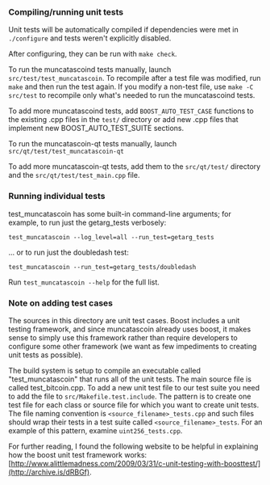 ### Compiling/running unit tests

Unit tests will be automatically compiled if dependencies were met in `./configure`
and tests weren't explicitly disabled.

After configuring, they can be run with `make check`.

To run the muncatascoind tests manually, launch `src/test/test_muncatascoin`. To recompile
after a test file was modified, run `make` and then run the test again. If you
modify a non-test file, use `make -C src/test` to recompile only what's needed
to run the muncatascoind tests.

To add more muncatascoind tests, add `BOOST_AUTO_TEST_CASE` functions to the existing
.cpp files in the `test/` directory or add new .cpp files that
implement new BOOST_AUTO_TEST_SUITE sections.

To run the muncatascoin-qt tests manually, launch `src/qt/test/test_muncatascoin-qt`

To add more muncatascoin-qt tests, add them to the `src/qt/test/` directory and
the `src/qt/test/test_main.cpp` file.

### Running individual tests

test_muncatascoin has some built-in command-line arguments; for
example, to run just the getarg_tests verbosely:

    test_muncatascoin --log_level=all --run_test=getarg_tests

... or to run just the doubledash test:

    test_muncatascoin --run_test=getarg_tests/doubledash

Run `test_muncatascoin --help` for the full list.

### Note on adding test cases

The sources in this directory are unit test cases.  Boost includes a
unit testing framework, and since muncatascoin already uses boost, it makes
sense to simply use this framework rather than require developers to
configure some other framework (we want as few impediments to creating
unit tests as possible).

The build system is setup to compile an executable called "test_muncatascoin"
that runs all of the unit tests.  The main source file is called
test_bitcoin.cpp. To add a new unit test file to our test suite you need
to add the file to `src/Makefile.test.include`. The pattern is to create
one test file for each class or source file for which you want to create
unit tests.  The file naming convention is `<source_filename>_tests.cpp`
and such files should wrap their tests in a test suite
called `<source_filename>_tests`. For an example of this pattern,
examine `uint256_tests.cpp`.

For further reading, I found the following website to be helpful in
explaining how the boost unit test framework works:
[http://www.alittlemadness.com/2009/03/31/c-unit-testing-with-boosttest/](http://archive.is/dRBGf).
